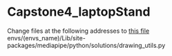 # Capstone4_laptopStand

Change files at the following addresses to [this file]()
envs/(envs_name)/Lib/site-packages/mediapipe/python/solutions/drawing_utils.py
